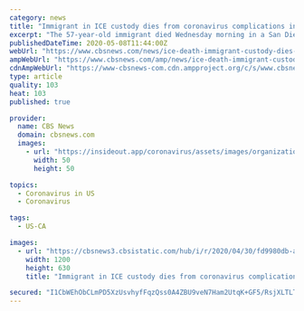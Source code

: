 ```yaml
---
category: news
title: "Immigrant in ICE custody dies from coronavirus complications in California"
excerpt: "The 57-year-old immigrant died Wednesday morning in a San Diego-area hospital after being transferred in April from the privately operated Otay Mesa detention center, the epicenter of coronavirus cases inside the nation's immigration detention system,"
publishedDateTime: 2020-05-08T11:44:00Z
webUrl: "https://www.cbsnews.com/news/ice-death-immigrant-custody-dies-california/"
ampWebUrl: "https://www.cbsnews.com/amp/news/ice-death-immigrant-custody-dies-california/"
cdnAmpWebUrl: "https://www-cbsnews-com.cdn.ampproject.org/c/s/www.cbsnews.com/amp/news/ice-death-immigrant-custody-dies-california/"
type: article
quality: 103
heat: 103
published: true

provider:
  name: CBS News
  domain: cbsnews.com
  images:
    - url: "https://insideout.app/coronavirus/assets/images/organizations/cbsnews.com-50x50.jpg"
      width: 50
      height: 50

topics:
  - Coronavirus in US
  - Coronavirus

tags:
  - US-CA

images:
  - url: "https://cbsnews3.cbsistatic.com/hub/i/r/2020/04/30/fd9980db-a48b-4092-89b6-4661a00dcb6a/thumbnail/1200x630/146478ecb90a7ae8c564bd006f910953/ap-19243607890380.jpg"
    width: 1200
    height: 630
    title: "Immigrant in ICE custody dies from coronavirus complications in California"

secured: "I1CbWEhObCLmPD5XzUsvhyfFqzQss0A4ZBU9veN7Ham2UtqK+GF5/RsjXLTLTzAuHS0IuSQGTjX4b7E99cG62AL9grT1sS2oJmL8PzWUgia47HyJDAh4xUH2U1uyivpqtOq3Am6cVfgCtHN3sbjgqFzZ3Y6t/N9wQztesX8wqhmOR3lSZ3SMOHpikTyB5Xtk1YU5h/dlx/qXmpd1U5Po2htzPc/766Lh80TkZ+vCqnEJmZb7ZKFjtvK8FFOgoNpcQDyH4NfzqLBhnslhXnFu3rVOI5FV6Odtwbik1J16zRWnv3AAR4jKCWBGdaxNfoVkpxRoM1mtZCmHb4jDWgRVUAEn7oR8CVHjW4lk8ovkx1Vq7pRjPPRb3SLFAHn12VN+87vRBclskzlotVXSIuBxizV673YuGSPmhKQSC5bhSDG5uG8fehmJ3RLqh1pu9LHBMEq6Cax3e+iwRB+ZGnMYcN+wFRfLLLfGfBNxC62WbG4=;JqTaBzvNMKUm5LM3owVplA=="
---
```


